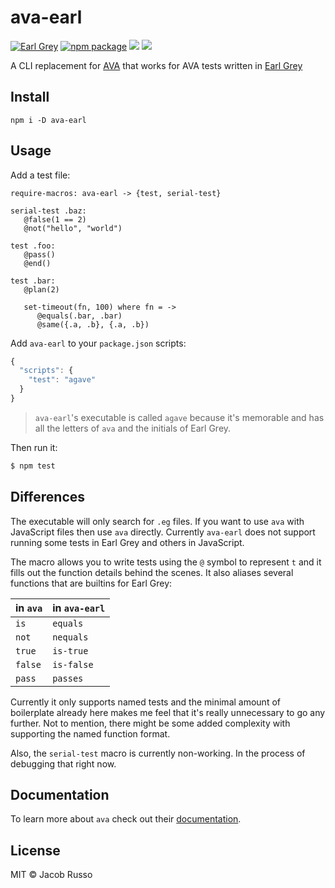 # ava-earl

[![Earl Grey][earl-grey-badge]][earl-grey-link]
[![npm package][npm-ver-link]][releases]
[![][dl-badge]][npm-pkg-link]
[![][mit-badge]][mit]

A CLI replacement for [AVA](https://github.com/sindresorhus/ava) that works for AVA tests written in [Earl Grey](earl-grey-link)

## Install
```
npm i -D ava-earl
```

## Usage
Add a test file:
```earl-grey
require-macros: ava-earl -> {test, serial-test}

serial-test .baz:
   @false(1 == 2)
   @not("hello", "world")

test .foo:
   @pass()
   @end()

test .bar:
   @plan(2)

   set-timeout(fn, 100) where fn = ->
      @equals(.bar, .bar)
      @same({.a, .b}, {.a, .b})
```
Add `ava-earl` to your `package.json` scripts:
```js
{
  "scripts": {
    "test": "agave"
  }
}
```
> `ava-earl`'s executable is called `agave` because it's memorable and has all the letters of `ava` and the initials of Earl Grey.

Then run it:
```sh
$ npm test
```
## Differences
The executable will only search for `.eg` files.  If you want to use `ava` with JavaScript files then use `ava` directly.  Currently `ava-earl` does not support running some tests in Earl Grey and others in JavaScript.

The macro allows you to write tests using the `@` symbol to represent `t` and it fills out the function details behind the scenes.  It also aliases several functions that are builtins for Earl Grey:

in `ava`  | in `ava-earl`
----------|-----------
`is`      | `equals`
`not`     | `nequals`
`true`    | `is-true`
`false`   | `is-false`
`pass`    | `passes`

Currently it only supports named tests and the minimal amount of boilerplate already here makes me feel that it's really unnecessary to go any further.  Not to mention, there might be some added complexity with supporting the named function format.

Also, the `serial-test` macro is currently non-working.  In the process of debugging that right now.

## Documentation
To learn more about `ava` check out their [documentation](https://github.com/sindresorhus/ava#documentation).

## License

MIT © Jacob Russo

[mit]:          http://opensource.org/licenses/MIT
[author]:       http://github.com/MadcapJake
[contributors]: https://github.com/MadcapJake/ava-earl/graphs/contributors
[releases]:     https://github.com/MadcapJake/ava-earl/releases
[earl-grey-badge]: https://img.shields.io/badge/Earl-Grey-lightgrey.svg?style=flat-square
[earl-grey-link]:  https://breuleux.github.io/earl-grey/
[mit-badge]: https://img.shields.io/badge/license-MIT-444444.svg?style=flat-square
[npm-pkg-link]: https://www.npmjs.org/package/ava-earl
[npm-ver-link]: https://img.shields.io/npm/v/ava-earl.svg?style=flat-square
[dl-badge]: http://img.shields.io/npm/dm/ava-earl.svg?style=flat-square
